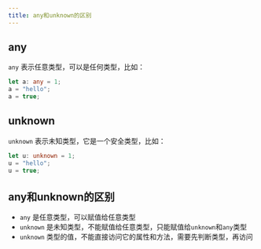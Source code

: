 ```yaml
---
title: any和unknown的区别
---
```


## any

`any` 表示任意类型，可以是任何类型，比如：

```ts
let a: any = 1;
a = "hello";
a = true;
```

## unknown

`unknown` 表示未知类型，它是一个安全类型，比如：

```ts
let u: unknown = 1;
u = "hello";
u = true;
```

## any和unknown的区别

- `any` 是任意类型，可以赋值给任意类型
- `unknown` 是未知类型，不能赋值给任意类型，只能赋值给`unknown`和`any`类型
- `unknown` 类型的值，不能直接访问它的属性和方法，需要先判断类型，再访问
